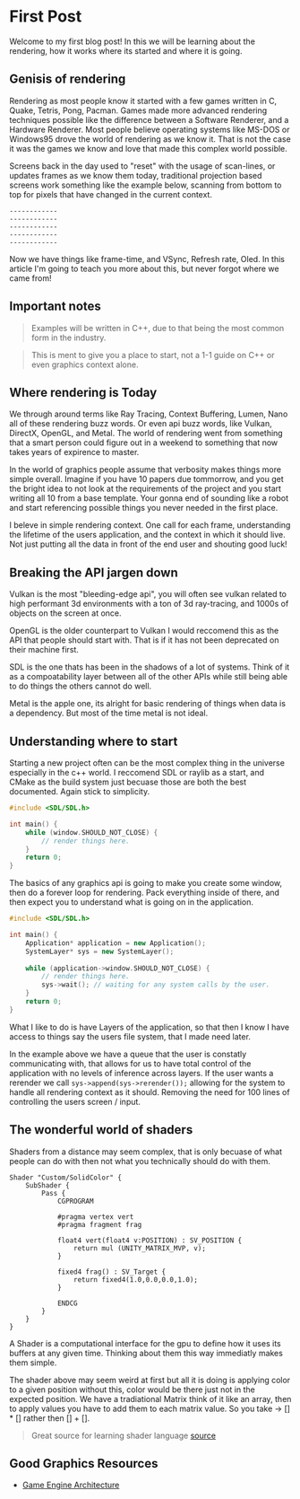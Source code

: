 # First Post


Welcome to my first blog post! In this we will be learning about the rendering, how it works where its started and where it is going. 


## Genisis of rendering

Rendering as most people know it started with a few games written in C, Quake, Tetris, Pong, Pacman. Games made more advanced rendering techniques possible like the difference between a Software Renderer, and a Hardware Renderer. Most people believe operating systems like MS-DOS or Windows95 drove the world of rendering as we know it. That is not the case it was the games we know and love that made this complex world possible.

Screens back in the day used to "reset" with the usage of scan-lines, or updates frames as we know them today, traditional projection based screens work something like the example below, scanning from bottom to top for pixels that have changed in the current context.

```
------------
------------
------------
------------
------------
```

Now we have things like frame-time, and VSync, Refresh rate, Oled. In this article I'm going to teach you more about this, but never forgot where we came from!

## Important notes

> Examples will be written in C++, due to that being the most common form in the industry.

> This is ment to give you a place to start, not a 1-1 guide on C++ or even graphics context alone.

## Where rendering is Today

We through around terms like Ray Tracing, Context Buffering, Lumen, Nano all of these rendering buzz words. Or even api buzz words, like Vulkan, DirectX, OpenGL, and Metal. The world of rendering went from something that a smart person could figure out in a weekend to something that now takes years of expirence to master. 

In the world of graphics people assume that verbosity makes things more simple overall. Imagine if you have 10 papers due tommorrow, and you get the bright idea to not look at the requirements of the project and you start writing all 10 from a base template. Your gonna end of sounding like a robot and start referencing possible things you never needed in the first place.

I beleve in simple rendering context. One call for each frame, understanding the lifetime of the users application, and the context in which it should live. Not just putting all the data in front of the end user and shouting good luck!

## Breaking the API jargen down

Vulkan is the most "bleeding-edge api", you will often see vulkan related to high performant 3d environments with a ton of 3d ray-tracing, and 1000s of objects on the screen at once.

OpenGL is the older counterpart to Vulkan I would reccomend this as the API that people should start with. That is if it has not been deprecated on their machine first.

SDL is the one thats has been in the shadows of a lot of systems. Think of it as a compoatability layer between all of the other APIs while still being able to do things the others cannot do well.

Metal is the apple one, its alright for basic rendering of things when data is a dependency. But most of the time metal is not ideal.

## Understanding where to start

Starting a new project often can be the most complex thing in the universe especially in the c++ world. I reccomend SDL or raylib as a start, and CMake as the build system just becuase those are both the best documented. Again stick to simplicity.

```c++
#include <SDL/SDL.h>

int main() {
    while (window.SHOULD_NOT_CLOSE) {
        // render things here.
    }
    return 0;
}
```

The basics of any graphics api is going to make you create some window, then do a forever loop for rendering. Pack everything inside of there, and then expect you to understand what is going on in the application.

```C++
#include <SDL/SDL.h>

int main() {
    Application* application = new Application();
    SystemLayer* sys = new SystemLayer();
 
    while (application->window.SHOULD_NOT_CLOSE) {
        // render things here.
        sys->wait(); // waiting for any system calls by the user.
    }
    return 0;
}
```

What I like to do is have Layers of the application, so that then I know I have access to things say the users file system, that I made need later.

In the example above we have a queue that the user is constatly communicating with, that allows for us to have total control of the application with no levels of inference across layers. If the user wants a rerender we call `sys->append(sys->rerender());` allowing for the system to handle all rendering context as it should. Removing the need for 100 lines of controlling the users screen / input.

## The wonderful world of shaders

Shaders from a distance may seem complex, that is only becuase of what people can do with then not what you technically should do with them. 

```
Shader "Custom/SolidColor" {
    SubShader {
        Pass {
            CGPROGRAM

            #pragma vertex vert
            #pragma fragment frag

            float4 vert(float4 v:POSITION) : SV_POSITION {
                return mul (UNITY_MATRIX_MVP, v);
            }

            fixed4 frag() : SV_Target {
                return fixed4(1.0,0.0,0.0,1.0);
            }

            ENDCG
        }
    }
}
```

A Shader is a computational interface for the gpu to define how it uses its buffers at any given time. Thinking about them this way immediatly makes them simple.

The shader above may seem weird at first but all it is doing is applying color to a given position without this, color would be there just not in the expected position. We have a tradiational Matrix think of it like an array, then to apply values you have to add them to each matrix value. So you take -> [] * [] rather then [] + [].

> Great source for learning shader language [source](https://learnopengl.com/Getting-started/Shaders)

## Good Graphics Resources

- [Game Engine Architecture](https://www.gameenginebook.com/)
